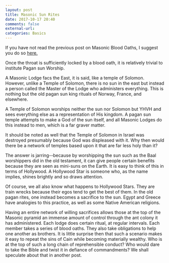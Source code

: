 ```yaml
---
layout: post
title: Masonic Sun Rites
date: 2017-10-17 20:40
comments: false
external-url:
categories: Basics
---
```


If you have not read the previous post on Masonic Blood Oaths, I suggest you do so [here.](./2017-10-12-masonic-interference.markdown)

Once the throat is sufficiently locked by a blood oath, it is relatively trivial to institute Pagan sun Worship.

A Masonic Lodge facs the East, it is said, like a temple of Solomon. However, unlike a Temple of Solomon, there is no sun in the east but instead a person called the Master of the Lodge who administers everything. This is nothing but the old pagan sun king rituals of Norway, France, and elsewhere.

A Temple of Solomon worships neither the sun nor Solomon but YHVH and sees everything else as a representation of His kingdom. A pagan sun temple attempts to make a God of the sun itself, and all Masonic Lodges do this instead to men, which is a far graver matter.

It should be noted as well that the Temple of Solomon in Israel was destroyed presumably because God was displeased with it. Why then would there be a network of temples based upon it that are far less holy than it?

The answer is jarring--because by worshipping the sun such as the Baal worshippers did in the old testament, it can give people certain benefits because they are seen as mini-suns on the Earth. It is easy to think of this in terms of Hollywood. A Hollywood Star is someone who, as the name implies, shines brightly and so draws attention.

Of course, we all also know what happens to Hollywood Stars. They are train wrecks because their egos tend to get the best of them. In the old pagan rites, one instead becomes a sacrifice to the sun. Egypt and Greece have analogies to this practice, as well as some Native American religions.

Having an entire network of willing sacrifices allows those at the top of the Masonic pyramid an immense amount of  control through the ant colony it has administered. Each lodge does certain ritual, at regular intervals. Each member takes a series of blood oaths. They also take obligations to help one another as brothers. It is little surprise then that such a scenario makes it easy to repeat the sins of Cain while becoming materially wealthy. Who is at the top of such a long chain of reprehensible conduct? Who would dare to take the Bible and twist it in defiance of commandments? We shall speculate about that in another post. 